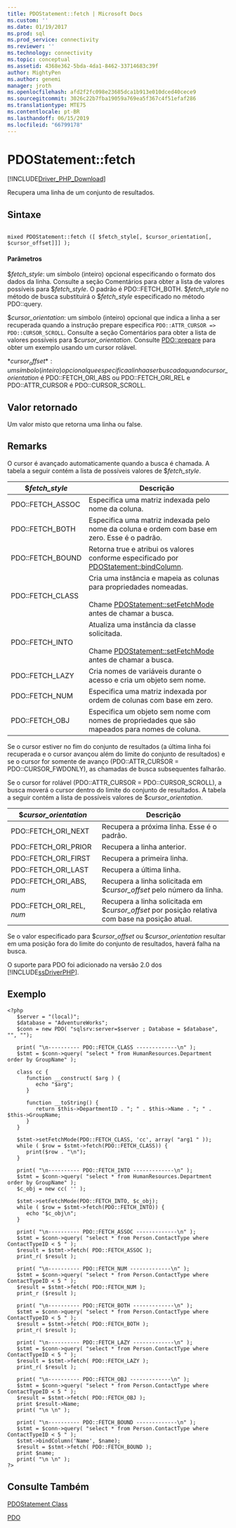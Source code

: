 ```yaml
---
title: PDOStatement::fetch | Microsoft Docs
ms.custom: ''
ms.date: 01/19/2017
ms.prod: sql
ms.prod_service: connectivity
ms.reviewer: ''
ms.technology: connectivity
ms.topic: conceptual
ms.assetid: 4368e362-5bda-4da1-8462-33714683c39f
author: MightyPen
ms.author: genemi
manager: jroth
ms.openlocfilehash: afd2f2fc098e23685dca1b913e010dced40cece9
ms.sourcegitcommit: 3026c22b7fba19059a769ea5f367c4f51efaf286
ms.translationtype: MTE75
ms.contentlocale: pt-BR
ms.lasthandoff: 06/15/2019
ms.locfileid: "66799178"
---
```

# <a name="pdostatementfetch"></a>PDOStatement::fetch
[!INCLUDE[Driver_PHP_Download](../../includes/driver_php_download.md)]

Recupera uma linha de um conjunto de resultados.  
  
## <a name="syntax"></a>Sintaxe  
  
```  
  
mixed PDOStatement::fetch ([ $fetch_style[, $cursor_orientation[, $cursor_offset]]] );  
```  
  
#### <a name="parameters"></a>Parâmetros  
$*fetch_style*: um símbolo (inteiro) opcional especificando o formato dos dados da linha. Consulte a seção Comentários para obter a lista de valores possíveis para $*fetch_style*. O padrão é PDO::FETCH_BOTH. $*fetch_style* no método de busca substituirá o $*fetch_style* especificado no método PDO::query.  
  
$*cursor_orientation*: um símbolo (inteiro) opcional que indica a linha a ser recuperada quando a instrução prepare especifica `PDO::ATTR_CURSOR => PDO::CURSOR_SCROLL`. Consulte a seção Comentários para obter a lista de valores possíveis para $*cursor_orientation*. Consulte [PDO::prepare](../../connect/php/pdo-prepare.md) para obter um exemplo usando um cursor rolável.  
  
$*cursor_offset*: um símbolo (inteiro) opcional que especifica a linha a ser buscada quando$*cursor_orientation* é PDO::FETCH_ORI_ABS ou PDO::FETCH_ORI_REL e PDO::ATTR_CURSOR é PDO::CURSOR_SCROLL.  
  
## <a name="return-value"></a>Valor retornado  
Um valor misto que retorna uma linha ou false.  
  
## <a name="remarks"></a>Remarks  
O cursor é avançado automaticamente quando a busca é chamada. A tabela a seguir contém a lista de possíveis valores de $*fetch_style*.  
  
|$*fetch_style*|Descrição|  
|-------------------|---------------|  
|PDO::FETCH_ASSOC|Especifica uma matriz indexada pelo nome da coluna.|  
|PDO::FETCH_BOTH|Especifica uma matriz indexada pelo nome da coluna e ordem com base em zero. Esse é o padrão.|  
|PDO::FETCH_BOUND|Retorna true e atribui os valores conforme especificado por [PDOStatement::bindColumn](../../connect/php/pdostatement-bindcolumn.md).|  
|PDO::FETCH_CLASS|Cria uma instância e mapeia as colunas para propriedades nomeadas.<br /><br />Chame [PDOStatement::setFetchMode](../../connect/php/pdostatement-setfetchmode.md) antes de chamar a busca.|  
|PDO::FETCH_INTO|Atualiza uma instância da classe solicitada.<br /><br />Chame [PDOStatement::setFetchMode](../../connect/php/pdostatement-setfetchmode.md) antes de chamar a busca.|  
|PDO::FETCH_LAZY|Cria nomes de variáveis durante o acesso e cria um objeto sem nome.|  
|PDO::FETCH_NUM|Especifica uma matriz indexada por ordem de colunas com base em zero.|  
|PDO::FETCH_OBJ|Especifica um objeto sem nome com nomes de propriedades que são mapeados para nomes de coluna.|  
  
Se o cursor estiver no fim do conjunto de resultados (a última linha foi recuperada e o cursor avançou além do limite do conjunto de resultados) e se o cursor for somente de avanço (PDO::ATTR_CURSOR = PDO::CURSOR_FWDONLY), as chamadas de busca subsequentes falharão.  
  
Se o cursor for rolável (PDO::ATTR_CURSOR = PDO::CURSOR_SCROLL), a busca moverá o cursor dentro do limite do conjunto de resultados. A tabela a seguir contém a lista de possíveis valores de $*cursor_orientation*.  
  
|$*cursor_orientation*|Descrição|  
|--------------------------|---------------|  
|PDO::FETCH_ORI_NEXT|Recupera a próxima linha. Esse é o padrão.|  
|PDO::FETCH_ORI_PRIOR|Recupera a linha anterior.|  
|PDO::FETCH_ORI_FIRST|Recupera a primeira linha.|  
|PDO::FETCH_ORI_LAST|Recupera a última linha.|  
|PDO::FETCH_ORI_ABS, *num*|Recupera a linha solicitada em $*cursor_offset* pelo número da linha.|  
|PDO::FETCH_ORI_REL, *num*|Recupera a linha solicitada em $*cursor_offset* por posição relativa com base na posição atual.|  
  
Se o valor especificado para $*cursor_offset* ou $*cursor_orientation* resultar em uma posição fora do limite do conjunto de resultados, haverá falha na busca.  
  
O suporte para PDO foi adicionado na versão 2.0 dos [!INCLUDE[ssDriverPHP](../../includes/ssdriverphp_md.md)].  
  
## <a name="example"></a>Exemplo  
  
```  
<?php  
   $server = "(local)";  
   $database = "AdventureWorks";  
   $conn = new PDO( "sqlsrv:server=$server ; Database = $database", "", "");  
  
   print( "\n---------- PDO::FETCH_CLASS -------------\n" );  
   $stmt = $conn->query( "select * from HumanResources.Department order by GroupName" );  
  
   class cc {  
      function __construct( $arg ) {  
         echo "$arg";  
      }  
  
      function __toString() {  
         return $this->DepartmentID . "; " . $this->Name . "; " . $this->GroupName;  
      }  
   }  
  
   $stmt->setFetchMode(PDO::FETCH_CLASS, 'cc', array( "arg1 " ));  
   while ( $row = $stmt->fetch(PDO::FETCH_CLASS)) {   
      print($row . "\n");   
   }  
  
   print( "\n---------- PDO::FETCH_INTO -------------\n" );  
   $stmt = $conn->query( "select * from HumanResources.Department order by GroupName" );  
   $c_obj = new cc( '' );  
  
   $stmt->setFetchMode(PDO::FETCH_INTO, $c_obj);  
   while ( $row = $stmt->fetch(PDO::FETCH_INTO)) {   
      echo "$c_obj\n";  
   }  
  
   print( "\n---------- PDO::FETCH_ASSOC -------------\n" );  
   $stmt = $conn->query( "select * from Person.ContactType where ContactTypeID < 5 " );  
   $result = $stmt->fetch( PDO::FETCH_ASSOC );  
   print_r( $result );  
  
   print( "\n---------- PDO::FETCH_NUM -------------\n" );  
   $stmt = $conn->query( "select * from Person.ContactType where ContactTypeID < 5 " );  
   $result = $stmt->fetch( PDO::FETCH_NUM );  
   print_r ($result );  
  
   print( "\n---------- PDO::FETCH_BOTH -------------\n" );  
   $stmt = $conn->query( "select * from Person.ContactType where ContactTypeID < 5 " );  
   $result = $stmt->fetch( PDO::FETCH_BOTH );  
   print_r( $result );  
  
   print( "\n---------- PDO::FETCH_LAZY -------------\n" );  
   $stmt = $conn->query( "select * from Person.ContactType where ContactTypeID < 5 " );  
   $result = $stmt->fetch( PDO::FETCH_LAZY );  
   print_r( $result );  
  
   print( "\n---------- PDO::FETCH_OBJ -------------\n" );  
   $stmt = $conn->query( "select * from Person.ContactType where ContactTypeID < 5 " );  
   $result = $stmt->fetch( PDO::FETCH_OBJ );  
   print $result->Name;  
   print( "\n \n" );  
  
   print( "\n---------- PDO::FETCH_BOUND -------------\n" );  
   $stmt = $conn->query( "select * from Person.ContactType where ContactTypeID < 5 " );  
   $stmt->bindColumn('Name', $name);  
   $result = $stmt->fetch( PDO::FETCH_BOUND );  
   print $name;  
   print( "\n \n" );  
?>  
```  
  
## <a name="see-also"></a>Consulte Também  
[PDOStatement Class](../../connect/php/pdostatement-class.md)

[PDO](https://php.net/manual/book.pdo.php)  
  
